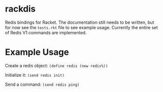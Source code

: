 # rackdis
Redis bindings for Racket. The documentation still needs to be written, but for now see the `tests.rkt` file to see example
usage. Currently the entire set of Redis V1 commands are implemented.

Example Usage
=============
Create a redis object: `(define redis (new redis%))`

Initialize it: `(send redis init)`

Send a command: `(send redis ping)`
